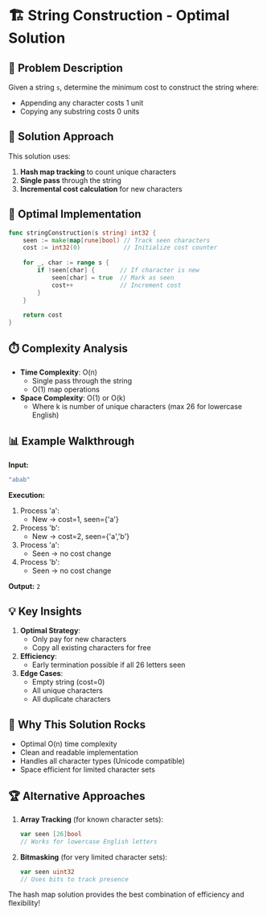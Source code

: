 # 🏗️ String Construction - Optimal Solution

## 🎯 Problem Description
Given a string `s`, determine the minimum cost to construct the string where:
- Appending any character costs 1 unit
- Copying any substring costs 0 units

## 🧠 Solution Approach
This solution uses:
1. **Hash map tracking** to count unique characters
2. **Single pass** through the string
3. **Incremental cost calculation** for new characters

## 🚀 Optimal Implementation
```go
func stringConstruction(s string) int32 {
    seen := make(map[rune]bool) // Track seen characters
    cost := int32(0)            // Initialize cost counter
    
    for _, char := range s {
        if !seen[char] {       // If character is new
            seen[char] = true  // Mark as seen
            cost++             // Increment cost
        }
    }
    
    return cost
}
```

## ⏱️ Complexity Analysis
- **Time Complexity**: O(n)
  - Single pass through the string
  - O(1) map operations
- **Space Complexity**: O(1) or O(k)
  - Where k is number of unique characters (max 26 for lowercase English)

## 📊 Example Walkthrough
**Input:**
```go
"abab"
```

**Execution:**
1. Process 'a':
   - New → cost=1, seen={'a'}
2. Process 'b':
   - New → cost=2, seen={'a','b'}
3. Process 'a':
   - Seen → no cost change
4. Process 'b':
   - Seen → no cost change

**Output:** `2`

## 💡 Key Insights
1. **Optimal Strategy**:
   - Only pay for new characters
   - Copy all existing characters for free
2. **Efficiency**:
   - Early termination possible if all 26 letters seen
3. **Edge Cases**:
   - Empty string (cost=0)
   - All unique characters
   - All duplicate characters

## 🌟 Why This Solution Rocks
- Optimal O(n) time complexity
- Clean and readable implementation
- Handles all character types (Unicode compatible)
- Space efficient for limited character sets

## 🏆 Alternative Approaches
1. **Array Tracking** (for known character sets):
   ```go
   var seen [26]bool
   // Works for lowercase English letters
   ```
2. **Bitmasking** (for very limited character sets):
   ```go
   var seen uint32
   // Uses bits to track presence
   ```

The hash map solution provides the best combination of efficiency and flexibility!